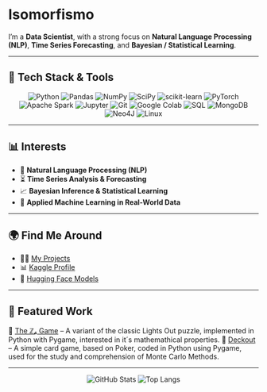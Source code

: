 # Isomorfismo 

I’m a **Data Scientist**, with a strong focus on **Natural Language Processing (NLP)**, **Time Series Forecasting**, and **Bayesian / Statistical Learning**.  

---

## 🚀 Tech Stack & Tools  

<div align="center">

![Python](https://img.shields.io/badge/-Python-3776AB?style=for-the-badge&logo=python&logoColor=white)
![Pandas](https://img.shields.io/badge/-Pandas-150458?style=for-the-badge&logo=pandas&logoColor=white)
![NumPy](https://img.shields.io/badge/-NumPy-013243?style=for-the-badge&logo=numpy&logoColor=white)
![SciPy](https://img.shields.io/badge/-SciPy-8CAAE6?style=for-the-badge&logo=scipy&logoColor=white)
![scikit-learn](https://img.shields.io/badge/-scikit--learn-F7931E?style=for-the-badge&logo=scikitlearn&logoColor=white)
![PyTorch](https://img.shields.io/badge/-PyTorch-EE4C2C?style=for-the-badge&logo=pytorch&logoColor=white)
![Apache Spark](https://img.shields.io/badge/-Apache%20Spark-E25A1C?style=for-the-badge&logo=apachespark&logoColor=white)
![Jupyter](https://img.shields.io/badge/-Jupyter-F37626?style=for-the-badge&logo=jupyter&logoColor=white)
![Git](https://img.shields.io/badge/-Git-F05032?style=for-the-badge&logo=git&logoColor=white)
![Google Colab](https://img.shields.io/badge/-Google_Colab-F9AB00?style=for-the-badge&logo=googlecolab&logoColor=white)
![SQL](https://img.shields.io/badge/-SQL-4479A1?style=for-the-badge&logo=postgresql&logoColor=white)
![MongoDB](https://img.shields.io/badge/-MongoDB-47A248?style=for-the-badge&logo=mongodb&logoColor=white)
![Neo4J](https://img.shields.io/badge/-Neo4j-008CC1?style=for-the-badge&logo=neo4j&logoColor=white)
![Linux](https://img.shields.io/badge/-Linux-20b5e9?style=for-the-badge&logo=linux&logoColor=white)

</div>

---

## 📊 Interests  

- 🧠 **Natural Language Processing (NLP)**  
- ⏳ **Time Series Analysis & Forecasting**  
- 📈 **Bayesian Inference & Statistical Learning**
- 🤖 **Applied Machine Learning in Real-World Data**  

---

## 🌍 Find Me Around  

- 🧑‍💻 [My Projects](https://github.com/Isomorfismo?tab=repositories)  
- 📊 [Kaggle Profile](https://www.kaggle.com/isomorfismo)  
- 🤗 [Hugging Face Models](https://huggingface.co/Isomorfismo)  

---

## 📌 Featured Work  

🔹 [The ℤ₄ Game](https://github.com/Isomorfismo/Z4_Game) – A variant of the classic Lights Out puzzle, implemented in Python with Pygame, interested in it´s mathemathical properties.
🔹 [Deckout](https://github.com/Isomorfismo/Deckout) – A simple card game, based on Poker, coded in Python using Pygame, used for the study and comprehension of Monte Carlo Methods.

---

<p align="center">
  <img src="https://github-readme-stats.vercel.app/api?username=Isomorfismo&rank_icon=github&show_icons=true&theme=transparent&hide_border=true" alt="GitHub Stats" />
   <img src="https://github-readme-stats.vercel.app/api/top-langs/?username=Isomorfismo&show_icons=true&theme=transparent&hide_border=true" alt="Top Langs")

</p>
